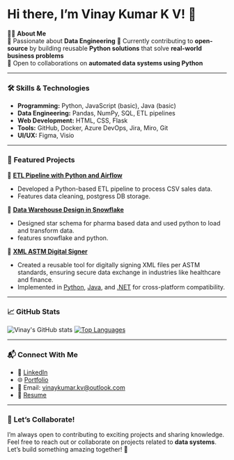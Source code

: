 # Hi there, I’m Vinay Kumar K V! 👋

👨‍💻 **About Me**  
🚀 Passionate about **Data Engineering** 
🌱 Currently contributing to **open-source** by building reusable **Python solutions** that solve **real-world business problems**  
🤝 Open to collaborations on **automated data systems using Python**

---

### 🛠️ **Skills & Technologies**
- **Programming:** Python, JavaScript (basic), Java (basic)
- **Data Engineering:** Pandas, NumPy, SQL, ETL pipelines
- **Web Development:** HTML, CSS, Flask
- **Tools:** GitHub, Docker, Azure DevOps, Jira, Miro, Git
- **UI/UX:** Figma, Visio

---

### 🌟 **Featured Projects**
📌 **[ETL Pipeline with Python and Airflow](https://github.com/vinaykumarkv/etl_project)**  
  - Developed a Python-based ETL pipeline to process CSV sales data.  
  - Features data cleaning, postgress DB storage.

📌 **[Data Warehouse Design in Snowflake](https://github.com/vinaykumarkv/snowflake_pharma_dw)**  
  - Designed star schema for pharma based data and used python to load and transform data.  
  - features snowflake and python.

📌 **[XML ASTM Digital Signer](https://github.com/vinaykumarkv/XMLDigSignerASTM_Python)**  
  - Created a reusable tool for digitally signing XML files per ASTM standards, ensuring secure data exchange in industries like healthcare and finance.  
  - Implemented in [Python](https://github.com/vinaykumarkv/XMLDigSignerASTM_Python), [Java](https://github.com/vinaykumarkv/XMLDigSignerASTM_Java), and [.NET](https://github.com/vinaykumarkv/XMLDigSignerASTM_Dotnet) for cross-platform compatibility.

---

### 📈 **GitHub Stats**
![Vinay's GitHub stats](https://github-readme-stats.vercel.app/api?username=vinaykumarkv&show_icons=true&theme=radical)
[![Top Languages](https://github-readme-stats.vercel.app/api/top-langs/?username=vinaykumarkv&layout=compact&theme=radical)](https://github.com/vinaykumarkv)

---

### 📬 **Connect With Me**
- 💼 [LinkedIn](https://www.linkedin.com/in/vinay-kumar-k-v)  
- 🌐 [Portfolio](https://vinaykumarkv.github.io)  
- 📧 Email: [vinaykumar.kv@outlook.com](mailto:vinaykumar.kv@outlook.com)  
- 📄 [Resume](https://vinaykumarkv.github.io/resume.pdf)

---

### 🤝 **Let’s Collaborate!**
I’m always open to contributing to exciting projects and sharing knowledge. Feel free to reach out or collaborate on projects related to **data systems**.  
Let’s build something amazing together! 🚀
